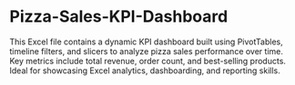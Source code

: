 # Pizza-Sales-KPI-Dashboard
This Excel file contains a dynamic KPI dashboard built using PivotTables, timeline filters, and slicers to analyze pizza sales performance over time. Key metrics include total revenue, order count, and best-selling products. Ideal for showcasing Excel analytics, dashboarding, and reporting skills.

